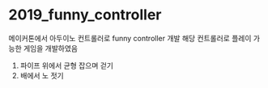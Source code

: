 # 2019_funny_controller

메이커톤에서 아두이노 컨트롤러로 funny controller 개발
해당 컨트롤러로 플레이 가능한 게임을 개발하였음

1. 파이프 위에서 균형 잡으며 걷기
2. 배에서 노 젓기
